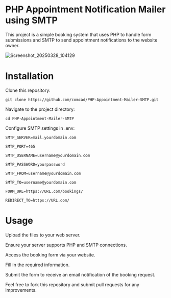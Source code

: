 # **PHP Appointment Notification Mailer using SMTP**

This project is a simple booking system that uses PHP to handle form submissions and SMTP to send appointment notifications to the website owner.



![Screenshot_20250328_104129](https://github.com/user-attachments/assets/bbaaef82-d9cd-4480-831e-42c6631b51ed)


# Installation

Clone this repository:
```
git clone https://github.com/comcad/PHP-Appointment-Mailer-SMTP.git
```
Navigate to the project directory:
```
cd PHP-Appointment-Mailer-SMTP
```
Configure SMTP settings in .env:
```
SMTP_SERVER=mail.yourdomain.com

SMTP_PORT=465

SMTP_USERNAME=username@yourdomain.com

SMTP_PASSWORD=yourpassword

SMTP_FROM=username@yourdomain.com

SMTP_TO=username@yourdomain.com

FORM_URL=https://URL.com/bookings/

REDIRECT_TO=https://URL.com/
```

# Usage

Upload the files to your web server.

Ensure your server supports PHP and SMTP connections.

Access the booking form via your website.

Fill in the required information.

Submit the form to receive an email notification of the booking request.

Feel free to fork this repository and submit pull requests for any improvements.
